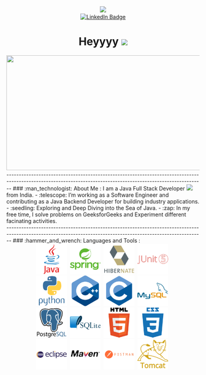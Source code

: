 <!--<div id="header" align="center">
  <img src="https://media.giphy.com/media/M9gbBd9nbDrOTu1Mqx/giphy.gif" width="100"/>
</div> -->
<div id="header" align="center">
  <img src="https://media.giphy.com/media/v1.Y2lkPTc5MGI3NjExMTlxdmZsdmRnNTdxbGE5eGxiaHZqb21lenkzZTUxajJocXEwcGVocyZlcD12MV9pbnRlcm5hbF9naWZfYnlfaWQmY3Q9Zw/bGgsc5mWoryfgKBx1u/giphy.gif" width="100"/>
</div>

<div id="badges" align="center">
  <a href="https://www.linkedin.com/in/pratik-narkhede-200421209/">
  <img src="https://img.shields.io/badge/LinkedIn-blue?style=for-the-badge&logo=linkedin&logoColor=white" alt="LinkedIn Badge"/>
  </a>
</div>
<h1 align="center">
  Heyyyy
  <img src="https://media.giphy.com/media/hvRJCLFzcasrR4ia7z/giphy.gif" width="30px"/>
</h1>
<div align="center">
  <img src="https://media.giphy.com/media/dWesBcTLavkZuG35MI/giphy.gif" width="600" height="300"/>
</div>
--------------------------------------------------------------------------------------------------------------------------------------------------------------
### :man_technologist: About Me :
I am a Java Full Stack Developer <img src="https://media.giphy.com/media/WUlplcMpOCEmTGBtBW/giphy.gif" width="30"> from India.
- :telescope: I’m working as a Software Engineer and contributing as a Java Backend Developer for building industry applications.
- :seedling: Exploring and Deep Diving into the Sea of Java.
- :zap: In my free time, I solve problems on GeeksforGeeks and Experiment different facinating activities.
<br>
--------------------------------------------------------------------------------------------------------------------------------------------------------------
### :hammer_and_wrench: Languages and Tools :
<div style="background-color: FFFFFF;" align="center">
  <img src="https://github.com/devicons/devicon/blob/master/icons/java/java-original-wordmark.svg" title="Java" alt="Java" width="80" height="80"/>&nbsp;
  <img src="https://github.com/devicons/devicon/blob/master/icons/spring/spring-original-wordmark.svg" title="Spring" alt="Spring" width="80" height="80"/>&nbsp;
  <img src="https://github.com/devicons/devicon/blob/master/icons/hibernate/hibernate-original-wordmark.svg" title="hibernate"  alt="hibernate" width="80" height="80"/>&nbsp;
  <img src="https://github.com/devicons/devicon/blob/master/icons/junit/junit-line-wordmark.svg" title="junit"  alt="junit" width="80" height="80"/>&nbsp;
   <br>
  <img src="https://github.com/devicons/devicon/blob/master/icons/python/python-original-wordmark.svg" title="python"  alt="python" width="80" height="80"/>&nbsp;
  <img src="https://github.com/devicons/devicon/blob/master/icons/cplusplus/cplusplus-original.svg" title="cpp"  alt="cpp" width="80" height="80"/>&nbsp;
  <img src="https://github.com/devicons/devicon/blob/master/icons/c/c-original.svg" title="c"  alt="c" width="80" height="80"/>&nbsp;
  <img src="https://github.com/devicons/devicon/blob/master/icons/mysql/mysql-original-wordmark.svg" title="MySQL"  alt="MySQL" width="80" height="80"/>&nbsp;
  <br>
  <img src="https://github.com/devicons/devicon/blob/master/icons/postgresql/postgresql-original-wordmark.svg" title="postgresql"  alt="postgresql" width="80" height="80"/>&nbsp;
  <img src="https://github.com/devicons/devicon/blob/master/icons/sqlite/sqlite-original-wordmark.svg" title="sqlite"  alt="sqlite" width="80" height="80"/>&nbsp;
  <img src="https://github.com/devicons/devicon/blob/master/icons/html5/html5-original-wordmark.svg" title="HTML5" alt="HTML" width="80" height="80"/>&nbsp;
  <img src="https://github.com/devicons/devicon/blob/master/icons/css3/css3-plain-wordmark.svg"  title="CSS3" alt="CSS" width="80" height="80"/>&nbsp;
  <br>
  <img src="https://github.com/devicons/devicon/blob/master/icons/eclipse/eclipse-original-wordmark.svg" title="eclipse"  alt="eclipse" width="80" height="80"/>&nbsp; 
  <img src="https://github.com/devicons/devicon/blob/master/icons/maven/maven-original-wordmark.svg" title="maven"  alt="maven" width="80" height="80"/>&nbsp;
  <img src="https://github.com/devicons/devicon/blob/master/icons/postman/postman-original-wordmark.svg" title="postman"  alt="postman" width="80" height="80"/>&nbsp;
  <img src="https://github.com/devicons/devicon/blob/master/icons/tomcat/tomcat-line-wordmark.svg" title="tomcat"  alt="tomcat" width="80" height="80"/>&nbsp;
</div>
